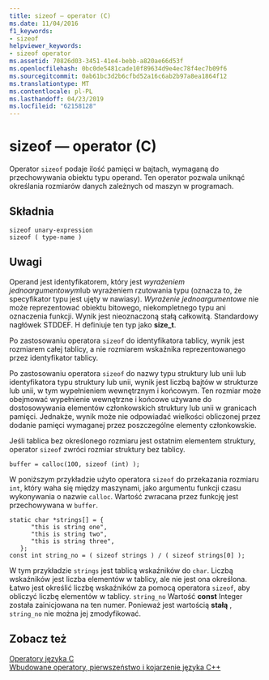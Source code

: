 ```yaml
---
title: sizeof — operator (C)
ms.date: 11/04/2016
f1_keywords:
- sizeof
helpviewer_keywords:
- sizeof operator
ms.assetid: 70826d03-3451-41e4-bebb-a820ae66d53f
ms.openlocfilehash: 0bc0de5481cade10f89634d9e4ec78f4ec7b09f6
ms.sourcegitcommit: 0ab61bc3d2b6cfbd52a16c6ab2b97a8ea1864f12
ms.translationtype: MT
ms.contentlocale: pl-PL
ms.lasthandoff: 04/23/2019
ms.locfileid: "62158128"
---
```

# <a name="sizeof-operator-c"></a>sizeof — operator (C)

Operator `sizeof` podaje ilość pamięci w bajtach, wymaganą do przechowywania obiektu typu operand. Ten operator pozwala uniknąć określania rozmiarów danych zależnych od maszyn w programach.

## <a name="syntax"></a>Składnia

```
sizeof unary-expression
sizeof ( type-name )
```

## <a name="remarks"></a>Uwagi

Operand jest identyfikatorem, który jest *wyrażeniem jednoargumentowym*lub wyrażeniem rzutowania typu (oznacza to, że specyfikator typu jest ujęty w nawiasy). *Wyrażenie jednoargumentowe* nie może reprezentować obiektu bitowego, niekompletnego typu ani oznaczenia funkcji. Wynik jest nieoznaczoną stałą całkowitą. Standardowy nagłówek STDDEF. H definiuje ten typ jako **size_t**.

Po zastosowaniu operatora `sizeof` do identyfikatora tablicy, wynik jest rozmiarem całej tablicy, a nie rozmiarem wskaźnika reprezentowanego przez identyfikator tablicy.

Po zastosowaniu operatora `sizeof` do nazwy typu struktury lub unii lub identyfikatora typu struktury lub unii, wynik jest liczbą bajtów w strukturze lub unii, w tym wypełnieniem wewnętrznym i końcowym. Ten rozmiar może obejmować wypełnienie wewnętrzne i końcowe używane do dostosowywania elementów członkowskich struktury lub unii w granicach pamięci. Jednakże, wynik może nie odpowiadać wielkości obliczonej przez dodanie pamięci wymaganej przez poszczególne elementy członkowskie.

Jeśli tablica bez określonego rozmiaru jest ostatnim elementem struktury, operator `sizeof` zwróci rozmiar struktury bez tablicy.

```
buffer = calloc(100, sizeof (int) );
```

W poniższym przykładzie użyto operatora `sizeof` do przekazania rozmiaru `int`, który waha się między maszynami, jako argumentu funkcji czasu wykonywania o nazwie `calloc`. Wartość zwracana przez funkcję jest przechowywana w `buffer`.

```
static char *strings[] = {
      "this is string one",
      "this is string two",
      "this is string three",
   };
const int string_no = ( sizeof strings ) / ( sizeof strings[0] );
```

W tym przykładzie `strings` jest tablicą wskaźników do `char`. Liczbą wskaźników jest liczba elementów w tablicy, ale nie jest ona określona. Łatwo jest określić liczbę wskaźników za pomocą operatora `sizeof`, aby obliczyć liczbę elementów w tablicy. `string_no` Wartość **const** Integer została zainicjowana na ten numer. Ponieważ jest wartością **stałą** , `string_no` nie można jej zmodyfikować.

## <a name="see-also"></a>Zobacz też

[Operatory języka C](c-operators.md)<br/>
[Wbudowane operatory, pierwszeństwo i kojarzenie języka C++](../cpp/cpp-built-in-operators-precedence-and-associativity.md)
